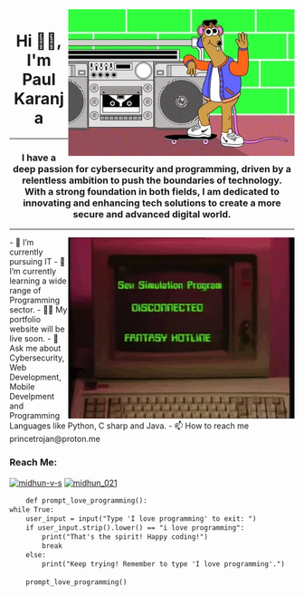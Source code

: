 
<img align="right" alt="Coding" width="400" src="giphy2.gif">
<h1 align="center" > Hi 👋🏿, I'm Paul Karanja</h1>
        <hr/><h3 align="center" >I have a deep passion for cybersecurity and programming, driven by a relentless ambition to push the boundaries of technology. <br/>
          With a strong foundation in both fields, I am dedicated to innovating and enhancing tech solutions to create a more secure and advanced digital world.</h3><hr/>
        <img align="right" alt="Coding" width="400" src="giphy.gif">
        - 🔭 I’m currently pursuing IT
        - 🌱 I’m currently learning a wide range of Programming sector.
        - 👨‍💻 My portfolio website will be live soon.
        - 💬 Ask me about Cybersecurity, Web Development, Mobile Develpment and Programming Languages like Python, C sharp and Java.
        - 📫 How to reach me princetrojan@proton.me 
        <h3 align="left">Reach Me:</h3> 
        <p align="left">
        <a href="https://www.linkedin.com/in/victor-paul/" target="blank"><img align="center" src="https://raw.githubusercontent.com/rahuldkjain/github-profile-readme-generator/master/src/images/icons/Social/linked-in-alt.svg" alt="midhun-v-s" height="30" width="40" /></a>
        <a href="https://www.instagram.com/princedelatrojan/" target="blank"><img align="center" src="https://raw.githubusercontent.com/rahuldkjain/github-profile-readme-generator/master/src/images/icons/Social/instagram.svg" alt="midhun_021" height="30" width="40" /></a> 
        </p>

        def prompt_love_programming():
    while True:
        user_input = input("Type 'I love programming' to exit: ")
        if user_input.strip().lower() == "i love programming":
            print("That's the spirit! Happy coding!")
            break
        else:
            print("Keep trying! Remember to type 'I love programming'.")

        prompt_love_programming()

